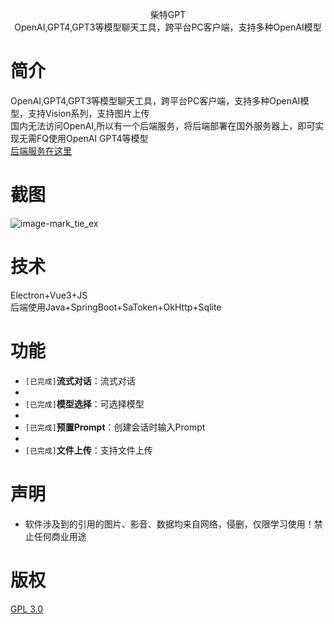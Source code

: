 
<p align="center">
  柴特GPT
<br/>OpenAI,GPT4,GPT3等模型聊天工具，跨平台PC客户端，支持多种OpenAI模型
</p>

# 简介

OpenAI,GPT4,GPT3等模型聊天工具，跨平台PC客户端，支持多种OpenAI模型，支持Vision系列，支持图片上传<br/>
国内无法访问OpenAI,所以有一个后端服务，将后端部署在国外服务器上，即可实现无需FQ使用OpenAI GPT4等模型<br/>
<a href="https://github.com/ZtionJam/chart-server">后端服务在这里</a>

# 截图
![image-mark_tie_ex](https://res.ztion.cn/imgs/fixed/gpt_demo.png)

# 技术
Electron+Vue3+JS<br/>
后端使用Java+SpringBoot+SaToken+OkHttp+Sqlite


# 功能

- `[已完成]`**流式对话**：流式对话
-
- `[已完成]`**模型选择**：可选择模型
-
- `[已完成]`**预置Prompt**：创建会话时输入Prompt
-
- `[已完成]`**文件上传**：支持文件上传

# 声明

- 软件涉及到的引用的图片、影音、数据均来自网络，侵删，仅限学习使用！禁止任何商业用途


# 版权

[GPL 3.0](https://www.gnu.org/licenses/gpl-3.0.html)

